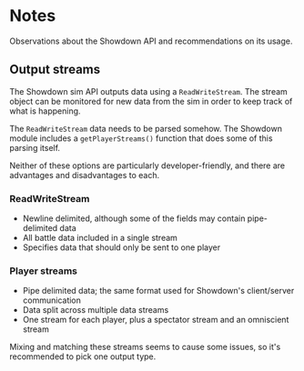 # Notes
Observations about the Showdown API and recommendations on its usage.

## Output streams
The Showdown sim API outputs data using a `ReadWriteStream`. The stream object can be monitored for new data from the sim in order to keep track of what is happening.

The `ReadWriteStream` data needs to be parsed somehow. The Showdown module includes a `getPlayerStreams()` function that does some of this parsing itself.

Neither of these options are particularly developer-friendly, and there are advantages and disadvantages to each.

### ReadWriteStream
- Newline delimited, although some of the fields may contain pipe-delimited data
- All battle data included in a single stream
- Specifies data that should only be sent to one player

### Player streams
- Pipe delimited data; the same format used for Showdown's client/server communication
- Data split across multiple data streams
- One stream for each player, plus a spectator stream and an omniscient stream

Mixing and matching these streams seems to cause some issues, so it's recommended to pick one output type.